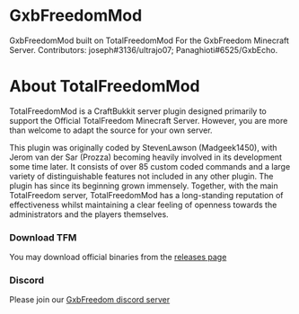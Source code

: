 # GxbFreedomMod
GxbFreedomMod built on TotalFreedomMod For the GxbFreedom Minecraft Server. Contributors: joseph#3136/ultrajo07; Panaghioti#6525/GxbEcho.
# About TotalFreedomMod
TotalFreedomMod is a CraftBukkit server plugin designed primarily to support the Official TotalFreedom Minecraft Server. However, you are more than welcome to adapt the source for your own server.

This plugin was originally coded by StevenLawson (Madgeek1450), with Jerom van der Sar (Prozza) becoming heavily involved in its development some time later. It consists of over 85 custom coded commands and a large variety of distinguishable features not included in any other plugin. The plugin has since its beginning grown immensely. Together, with the main TotalFreedom server, TotalFreedomMod has a long-standing reputation of effectiveness whilst maintaining a clear feeling of openness towards the administrators and the players themselves.
### Download TFM
You may download official binaries from the [releases page](https://github.com/TotalFreedom/TotalFreedomMod/releases)
### Discord
Please join our [GxbFreedom discord server](https://discord.gg/HqHFn5T)
